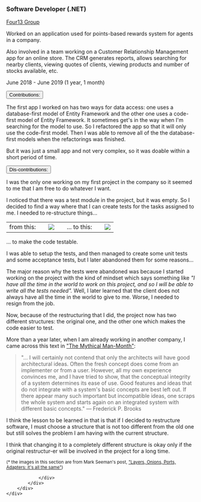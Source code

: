 <div class="d-flex flex-column flex-md-row justify-content-between">
    <div class="flex-grow-1">
        <h3 class="mb-0">Software Developer (.NET)</h3>
        <div class="subheading mb-3">
            <a href="https://four13group.com/">Four13 Group</a>
        </div>
        <p>
            Worked on an application used for points-based rewards system for agents in a company.
        </p>
        <p>
            Also involved in a team working on a Customer Relationship Management app for an online store. The CRM generates reports, allows searching for nearby clients, viewing quotes of clients, viewing products and number of stocks available, etc.
        </p>
    </div>
    <div class="flex-shrink-0"><span class="text-primary">June 2018 - June 2019 (1 year, 1 month)</span></div>
</div>


<div class="accordion mb-5 mt-2" id="experience-5-four13-accordion">
    <div class="card">
        <div class="card-header p-0" id="experience-5-four13-heading-contributions">
            <p class="mb-0">
                <button class="btn btn-link btn-block text-left  collapsed" type="button" data-toggle="collapse" data-target="#experience-5-four13-collapse-contributions" aria-expanded="true" aria-controls="experience-5-four13-collapse-contributions">
                Contributions:
                </button>
            </p>
        </div>
        <div id="experience-5-four13-collapse-contributions" class="collapse" aria-labelledby="experience-5-four13-heading-contributions" data-parent="#experience-5-four13-accordion">
	        <div class="card-body col-md-9">
                <div class="pr-3 border-right border-light">
                    <p>
                        The first app I worked on has two ways for data access: one uses a database-first model of Entity Framework and the other one uses a code-first model of Entity Framework. It sometimes get's in the way when I'm searching for the model to use. So I refactored the app so that it will only use the code-first model. Then I was able to remove all of the the database-first models when the refactorings was finished.
                    </p>
                    <p>
                        But it was just a small app and not very complex, so it was doable within a short period of time.
                    </p>
                </div>
            </div>
        </div>
    </div>
    <div class="card">
        <div class="card-header p-0" id="experience-5-four13-heading-lessons-learned">
	        <p class="mb-0">
	            <button class="btn btn-link btn-block text-left  collapsed" type="button" data-toggle="collapse" data-target="#experience-5-four13-collapse-lessons-learned" aria-expanded="false" aria-controls="experience-5-four13-collapse-lessons-learned">
	            Dis-contributions:
	            </button>
	        </p>
        </div>
        <div id="experience-5-four13-collapse-lessons-learned" class="collapse" aria-labelledby="experience-5-four13-heading-lessons-learned" data-parent="#experience-5-four13-accordion">
	        <div class="card-body col-md-9">
                <div class="pr-3 border-right border-light">
                    <p>
                        I was the only one working on my first project in the company so it seemed to me that I am free to do whatever I want.
                    </p>
                    <p>
                        I noticed that there was a test module in the project, but it was empty. So I decided to find a way where that I can create tests for the tasks assigned to me. I needed to re-structure things...
                    </p>
                    <div class="mb-3">
                        <table>
                            <tbody>
                                <tr>
                                    <td>from this: &nbsp;&nbsp;&nbsp;</td>
                                    <td>
                                        <a href="https://blog.ploeh.dk/2013/12/03/layers-onions-ports-adapters-its-all-the-same/">
                                            <img src="https://blog.ploeh.dk/content/binary/typical-layered-dependency-graph.png" class="img-fluid">
                                        </a>
                                    </td>
                                    <td>&nbsp;&nbsp;&nbsp; ... to this: &nbsp;&nbsp;&nbsp;</td>
                                    <td>
                                        <a href="https://blog.ploeh.dk/2013/12/03/layers-onions-ports-adapters-its-all-the-same/">
                                            <img src="https://blog.ploeh.dk/content/binary/inverted-layered-dependency-graph.png" class="img-fluid">
                                        </a>
                                    </td>
                                </tr>
                                <!-- <tr>
                                    <td colspan="4">
                                        <small>(images are from Mark Seeman's post, <a href="https://blog.ploeh.dk/2013/12/03/layers-onions-ports-adapters-its-all-the-same/">"Layers, Onions, Ports, Adapters: it's all the same"</a>)</small>
                                    </td>
                                </tr> -->
                            </tbody>
                        </table>
                    </div>
                    <p>
                        ... to make the code testable.
                    </p>
                    <p>
                        I was able to setup the tests, and then managed to create some unit tests and some acceptance tests, but I later abandoned them for some reasons... 
                    </p>
                    <p>
                        The major reason why the tests were abandoned was because I started working on the project with the kind of mindset which says something like <em>"I have all the time in the world to work on this project, and so I will be able to write all the tests needed".</em> Well, I later learned that the client does not always have all the time in the world to give to me. Worse, I needed to resign from the job.
                    </p>                    
                    <p>
                        Now, because of the restructuring that I did, the project now has two different structures: the original one, and the other one which makes the code easier to test.
                    </p>                
                    <p>
                        More than a year later, when I am already working in another company, I came across this text in <a href="https://www.bookdepository.com/Mythical-Man-Month-Frederick-P-Brooks-Jr/9780201835953?a_aid=jflaga">"The Mythical Man-Month"</a>:
                    </p>
                    <blockquote>
                        <p>
                            "... I will certainly not contend that only the architects will have good architectural ideas. Often the fresh concept does come from an implementer or from a user. However, all my own experience convinces me, and I have tried to show, that the conceptual integrity of a system determines its ease of use. Good features and ideas that do not integrate with a system's basic concepts are best left out. If there appear many such important but incompatible ideas, one scraps the whole system and starts again on an integrated system with different basic concepts." &mdash; Frederick P. Brooks
                        </p>
                    </blockquote>
                    <p>
                        I think the lesson to be learned in that is that if I decided to restructure software, I must choose a structure that is not too different from the old one but still solves the problem I am having with the current structure.
                    </p>
                    <p>
                        I think that changing it to a completely different structure is okay only if the original restructur-er will be involved in the project for a long time.
                    </p>
                    <p>
                        <small>(* the images in this section are from Mark Seeman's post, <a href="https://blog.ploeh.dk/2013/12/03/layers-onions-ports-adapters-its-all-the-same/">"Layers, Onions, Ports, Adapters: it's all the same"</a>)</small>
                    </p>
                    
	            </div>
	        </div>
        </div>
    </div>
</div>